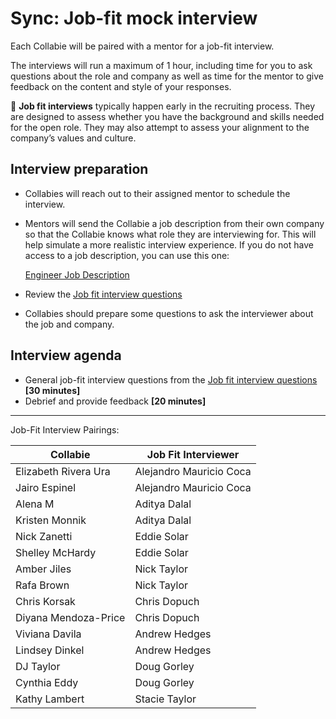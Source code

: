 # Sync: Job-fit mock interview

Each Collabie will be paired with a mentor for a job-fit interview.

The interviews will run a maximum of 1 hour, including time for you to ask questions about the role and company as well as time for the mentor to give feedback on the content and style of your responses.

<aside>
🤝 <strong>Job fit interviews</strong> typically happen early in the recruiting process. They are designed to assess whether you have the background and skills needed for the open role. They may also attempt to assess your alignment to the company’s values and culture.
</aside>

## Interview preparation

- Collabies will reach out to their assigned mentor to schedule the interview.
- Mentors will send the Collabie a job description from their own company so that the Collabie knows what role they are interviewing for. This will help simulate a more realistic interview experience. If you do not have access to a job description, you can use this one:

  [Engineer Job Description](../resources/mock-job-description.md)

- Review the [Job fit interview questions](../resources/job-fit-interview-questions.md)
- Collabies should prepare some questions to ask the interviewer about the job and company.

## Interview agenda

- General job-fit interview questions from the [Job fit interview questions](../resources/job-fit-interview-questions.md) **[30 minutes]**
- Debrief and provide feedback **[20 minutes]**

---

Job-Fit Interview Pairings:

[comment]: <> (Populate using the values in this CodeSandbox: https://codesandbox.io/s/career-lab-pairings-u1qmj?file=/src/App.js)
[comment]: <> (TODO: move this script into this project somehow)

| Collabie | Job Fit Interviewer |
| ---- | ---- |
| Elizabeth Rivera Ura | Alejandro Mauricio Coca  |
| Jairo Espinel | Alejandro Mauricio Coca  |
| Alena M | Aditya Dalal  |
| Kristen Monnik | Aditya Dalal  |
| Nick Zanetti | Eddie Solar  |
| Shelley McHardy | Eddie Solar |
| Amber Jiles | Nick Taylor  |
| Rafa Brown | Nick Taylor |
| Chris Korsak | Chris Dopuch |
| Diyana Mendoza-Price | Chris Dopuch |
| Viviana Davila | Andrew Hedges  |
| Lindsey Dinkel | Andrew Hedges |
| DJ Taylor | Doug Gorley |
| Cynthia Eddy | Doug Gorley |
| Kathy Lambert | Stacie Taylor |
